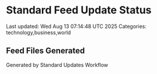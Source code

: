 # Standard Feed Update Status
Last updated: Wed Aug 13 07:14:48 UTC 2025
Categories: technology,business,world

## Feed Files Generated

Generated by Standard Updates Workflow
